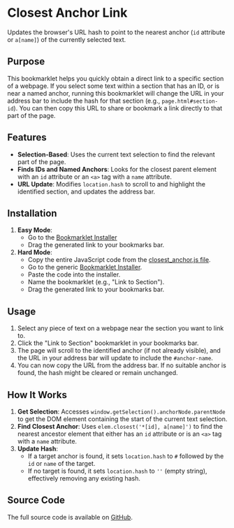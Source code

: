 # Closest Anchor Link

Updates the browser's URL hash to point to the nearest anchor (`id` attribute or `a[name]`) of the currently selected text.

## Purpose

This bookmarklet helps you quickly obtain a direct link to a specific section of a webpage. If you select some text within a section that has an ID, or is near a named anchor, running this bookmarklet will change the URL in your address bar to include the hash for that section (e.g., `page.html#section-id`). You can then copy this URL to share or bookmark a link directly to that part of the page.

## Features

-   **Selection-Based**: Uses the current text selection to find the relevant part of the page.
-   **Finds IDs and Named Anchors**: Looks for the closest parent element with an `id` attribute or an `<a>` tag with a `name` attribute.
-   **URL Update**: Modifies `location.hash` to scroll to and highlight the identified section, and updates the address bar.

## Installation

1.  **Easy Mode**:
    *   Go to the [Bookmarklet Installer](https://austegard.com/bookmarklet-installer.html?bookmarklet=closest_anchor.js)
    *   Drag the generated link to your bookmarks bar.
2.  **Hard Mode**:
    *   Copy the entire JavaScript code from the [closest_anchor.js file](https://github.com/oaustegard/bookmarklets/blob/main/closest_anchor.js).
    *   Go to the generic [Bookmarklet Installer](https://austegard.com/bookmarklet-installer.html).
    *   Paste the code into the installer.
    *   Name the bookmarklet (e.g., "Link to Section").
    *   Drag the generated link to your bookmarks bar.

## Usage

1.  Select any piece of text on a webpage near the section you want to link to.
2.  Click the "Link to Section" bookmarklet in your bookmarks bar.
3.  The page will scroll to the identified anchor (if not already visible), and the URL in your address bar will update to include the `#anchor-name`.
4.  You can now copy the URL from the address bar. If no suitable anchor is found, the hash might be cleared or remain unchanged.

## How It Works

1.  **Get Selection**: Accesses `window.getSelection().anchorNode.parentNode` to get the DOM element containing the start of the current text selection.
2.  **Find Closest Anchor**: Uses `elem.closest('*[id], a[name]')` to find the nearest ancestor element that either has an `id` attribute or is an `<a>` tag with a `name` attribute.
3.  **Update Hash**:
    *   If a target anchor is found, it sets `location.hash` to `#` followed by the `id` or `name` of the target.
    *   If no target is found, it sets `location.hash` to `''` (empty string), effectively removing any existing hash.

## Source Code

The full source code is available on [GitHub](https://github.com/oaustegard/bookmarklets/blob/main/closest_anchor.js).
